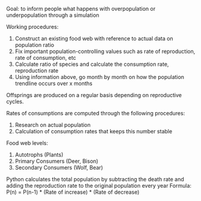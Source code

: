 Goal: to inform people what happens with overpopulation or underpopulation through a simulation

Working procedures:
1. Construct an existing food web with reference to actual data on population ratio
2. Fix important population-controlling values such as rate of reproduction, rate of consumption, etc
3. Calculate ratio of species and calculate the consumption rate, reproduction rate
4. Using information above, go month by month on how the population trendline occurs over x months

Offsprings are produced on a regular basis depending on reproductive cycles.

Rates of consumptions are computed through the following procedures:
1. Research on actual population
2. Calculation of consumption rates that keeps this number stable

Food web levels:
1. Autotrophs (Plants)
2. Primary Consumers (Deer, Bison)
3. Secondary Consumers (Wolf, Bear)

Python calculates the total population by subtracting the death rate and adding the reproduction rate to the original population every year
Formula: P(n) = P(n-1) * (Rate of increase) * (Rate of decrease)
